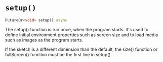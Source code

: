 # `setup()`

```dart
FutureOr<void> setup() async
```

The setup() function is run once, when the program starts. It's used to define initial environment properties such as screen size and to load media such as images as the program starts.

If the sketch is a different dimension than the default, the size() function or fullScreen() function must be the first line in setup().

